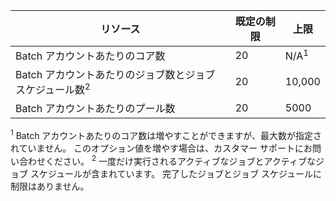 リソース|既定の制限|上限
---|---|---
Batch アカウントあたりのコア数|20|N/A<sup>1</sup>
Batch アカウントあたりのジョブ数とジョブ スケジュール数<sup>2</sup>|20|10,000
Batch アカウントあたりのプール数|20|5000

<sup>1</sup> Batch アカウントあたりのコア数は増やすことができますが、最大数が指定されていません。 このオプション値を増やす場合は、カスタマー サポートにお問い合わせください。
<sup>2</sup> 一度だけ実行されるアクティブなジョブとアクティブなジョブ スケジュールが含まれています。 完了したジョブとジョブ スケジュールに制限はありません。



